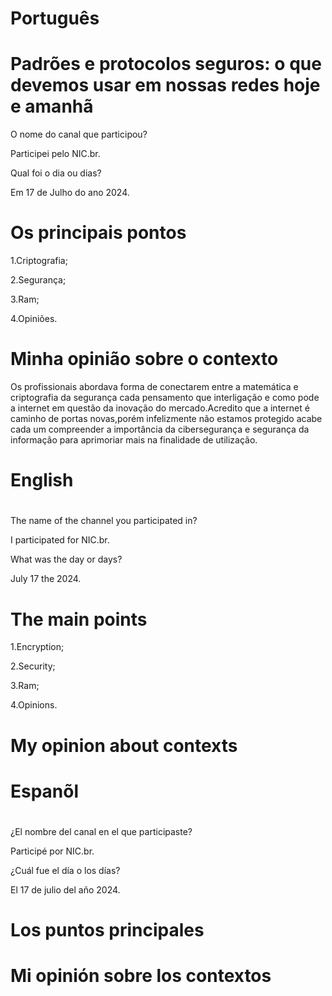 
# Português

# Padrões e protocolos seguros: o que devemos usar em nossas redes hoje e amanhã

O nome do canal que participou?

Participei pelo NIC.br.

Qual foi o dia ou dias?

Em 17 de Julho do ano 2024.

# Os principais pontos

1.Criptografia;

2.Segurança;

3.Ram;

4.Opiniões.


# Minha opinião sobre o contexto

<p>Os profissionais abordava  forma de conectarem entre  a matemática e criptografia da segurança cada pensamento que interligação e  como pode a  internet em questão da inovação do mercado.Acredito que a internet  é caminho de portas novas,porém infelizmente não estamos protegido acabe cada um compreender a importância da cibersegurança e segurança  da informação para aprimoriar mais na finalidade de utilização.</p>


# English

# 
The name of the channel you participated in?

I participated for NIC.br.

What was the day or days?

July 17 the 2024.

# The main points

1.Encryption;

2.Security;

3.Ram;

4.Opinions.

# My opinion about contexts



# Espanõl

# 

¿El nombre del canal en el que participaste?

Participé por NIC.br.

¿Cuál fue el día o los días?

El 17 de julio del año 2024.

# Los puntos principales


# Mi opinión sobre los contextos


